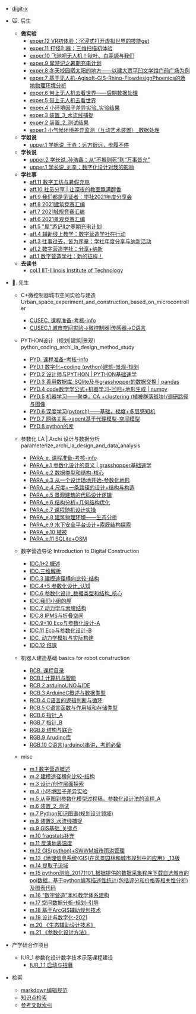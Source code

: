 * [digit-x](./markdown/preface.md)

* 🙀\. 后生 
    - **做实验**
        * [exper.12 VR初体验：沉浸式打开虚拟世界的技能get](./markdown/2020-12-23_First_Vr_experience_skills_for_the_immersive_opening_of_virtual_worlds.md)
        * [exper.11 打怪利器：三维扫描初体验](./markdown/2020-12-19_Hit_strange_weapon_3d_scan_first_experience.md)
        * [exper.10 飞驰吧无人机！秋叶、白鹿塬与我们](./markdown/flyTHEdrone_autumLeaves_whiteDeer.md)
        * [exper.9 犀游记之暑期充电计划](./markdown/summer_charging_rh.md)
        * [exper.8 冬天校园晒太阳的地方——以建大贾平凹文学馆门前广场为例](./markdown/place_where_sun_bask.md)
        * [exper.7 基于无人机-Agisoft-GIS-Rhino-FlowdesignPhoenics的场地物理环境分析](./markdown/physical_envir_analysis_basedOn_uavAgisoft.md)
        * [exper.6 带上无人机去看世界——后期数据处理](./markdown/take_aDrone_toSee_theWorld_postDataProcessing.md)
        * [exper.5 带上无人机去看世界](./markdown/take_aDrone_toSee_theWorld.md)
        * [exper.4 小环境因子差异实验_实验结果](./markdown/mircro_envi_factor_changesExperiment.md)
        * [exper.3 装置_3_水流线捕捉](./markdown/experimental_report_ofWater_flow_stream_capture.md)
        * [exper.2 装置_2_测试结果](./markdown/device_2_test_outcome.md)
        * [exper.1 小气候环境差异监测（互动艺术装置）_数据处理](./markdown/microclimate_environment_changes_monitoring.md)    
    - **学姐说**
        * [upper.1 学姐说_王垚：远方很远，步履不停](./markdown/2021-08-05_Wangyao_far_away_walking_non_stop.md)
    - **学长说**
        * [upper.2 学长说_孙浩鑫：从“不振则死”到“万事皆允”](./markdown/uppercassman_Sunhaoxin.md)
        * [upper.1 学长说_刘辛：数字化设计对我的影响](./markdown/upperclassman_Liuxin_theInfluence_of_digitalDesignOnme.md)
    - **学社事**   
        * [aff.11 数字工坊与暑假充电](./markdown/2021-08-03_Digital_workshop_and_summer_vacation_charging.md)
        * [aff.10 社员分享 | 让深夜的教室飘满醇香](./markdown/2021-06-04_Let_the_classroom_at_night_be_full_of_mellow_fragrances.md)
        * [aff.9 我们都是见证者：学社2021年度分享会](./markdown/2021-04-04_We_are_all_witnesses_society_2021_sharing_session.md)
        * [aff.8 2021建筑竞赛汇编](./markdown/2021-03-28_Architecture_competition_2021_compilation.md)
        * [aff.7 2021城规竞赛汇编](./markdown/2021-03-27_Planning_competition_2021_compilation.md)
        * [aff.6 2021景观竞赛汇编](./markdown/2021-03-13_Landscape_competition_2021_compilation.md)
        * [aff.5 "犀"游记II之寒期充电计划](./markdown/2021-02-03_Winter_vacation_charging_plan_2.md)
        * [aff.4 辅助线上教学：数字营造学社在行动](./markdown/auxiliary_online_teaching_inAction.md)
        * [aff.3 往事过去，皆为序章：学社年度分享与纳新活动](./markdown/the_past_isthe_preface_recruitment.md)
        * [aff.2 数字营造学社：分享+纳新](./markdown/sharing_recruit.md)
        * [aff.1 数字营造学社：新的征程！](./markdown/digital_Construction_society_newJourney.md)
    - **去读书**        
        * [col.1 IIT-Illinois Institute of Technology](./markdown/IIT.md)
        
* 🦍\. 先生  
    * C+微控制器城市空间实验与建造 Urban_space_experiment_and_construction_based_on_microcontroller
        * [CUSEC. 课程准备-考核-info](./markdown/.md)
        * [CUSEC.1 城市空间实验->微控制器|传感器->C语言](./markdown/CUSEC_USEC2microcontroler2C.md)

    * PYTHON设计（规划|建筑|景观） python_coding_archi_la_design_method_study
        * [PYD. 课程准备-考核-info](./markdown/pyd_info.md)
        * [PYD.1 数字化+coding (python)建筑-景观-规划](./markdown/pyd_digital_Archi_LA_UP.md)
        * [PYD.2 设计师与PYTHON | PYTHON基础速学](./markdown/py_designer_and_python_tutorial_basic.md)
        * [PYD.3 善用数据库_SQlite及与grasshopper的数据交换 | pandas](./markdown/pyd_SQLite.md)
        * [PYD.4 code数学学公式+机器学习-回归+地形生成 | numpy](./markdown/pyd_sympy_regression.md)
        * [PYD.5 机器学习——聚类，CA +clustering (植被群落斑块)/调研路径与图像](./markdown/pyd_clustering.md)               
        * [PYD.6 深度学习(pytorch)——基础，梯度+多层感知机](./markdown/pyd_deeplearning_basis.md)        
        * [PYD.7 网络关系->agent基于代理模型-空间模型](./markdown/pyd_network_spatialModel.md) 
        * [PYD.8 python的库](./markdown/pyd_library.md)
        

    * 参数化 LA | Archi 设计与数据分析 parameterize_archi_la_design_and_data_analysis
        * [PARA_e. 课程准备-考核-info](./markdown/PARA_e_info.md)
        * [PARA_e.1 参数化设计的意义 | grasshopper基础速学](./markdown/para_significance_tutorial_basic.md)
        * [PARA_e.2 数据类型和结构-核心](./markdown/PARA_datatype_structure.md)
        * [PARA_e.3 从一个设计场地开始-参数化地形](./markdown/parameterized_terrain.md)
        * [PARA_e.4 尺度+一条路径的设计+结构与构造](./markdown/parameterized_a_path_design.md)
        * [PARA_e.5 景观建筑的代码设计逻辑](./markdown/parameterized_building.md)
        * [PARA_e.6 结构分析+几何结构优化](./markdown/parameterized_structure_optimization.md)
        * [PARA_e.7 课程随机设计实操](./markdown/parameterized_practice.md)
        * [PARA_e.8 建筑物理环境——生态分析](./markdown/parameterized_eco.md)
        * [PARA_e.9 水下安全平台设计+索膜结构探索](./markdown/parameterized_tensioned_cable_membrane_structure.md)
        * [PARA_e.10 植被](./markdown/parameterized_vegetation.md)
        * [PARA_e.11 SQLite+OSM](./markdown/parameterized_SQLite_OSM.md)

    * 数字营造导论 Introduction to Digital Construction
        * [IDC.1+2 概述](./markdown/IDC_overview.md)
        * [IDC.三维解析](./markdown/three-dimensional_analysis.md)
        * [IDC.3 建模途径横向比较-结构](./markdown/3dmodeling_approach_comparison_structure.md)
        * [IDC.4+5 参数化设计_认知](./markdown/parametric_design_cognition.md)
        * [IDC.6 参数化设计_数据类型和结构_核心](./markdown/parameterized_design_data_type_and_structure_core.md)
        * [IDC.我们小组的屋](./markdown/our_group_house.md)
        * [IDC.7 动力学与索膜结构](./markdown/dynamics_and_cable-membrane_structure.md)
        * [IDC.8 IPMS与折叠空间](./markdown/IPMS_and_folding_space.md)
        * [IDC.9+10 Eco与参数化设计-A](./markdown/ECO_and_parametric_design-A.md)
        * [IDC.11 Eco与参数化设计-B](./markdown/ECO_and_parametric_design-B.md)
        * [IDC. 动力学模拟与实际构建](./markdown/dynamic_simulation_and_actual_construction.md)
        * [IDC.12 结课](./markdown/IDC_class_ending.md)

    * 机器人建造基础 basics for robot construction
        * [RCB. 课程目录](./markdown/RCB_course_catalog.md)
        * [RCB.1 计算机与智能](./markdown/RCB_computer_and_intelligence.md)
        * [RCB.2 arduinoUNO与IDE](./markdown/RCB_arduinoUno_and_IDE.md)
        * [RCB.3 ArduinoC概述与数据类型](./markdown/RCB_an_overview_of_the_Arduino_C_and_data_types.md)
        * [RCB.4 C语言的逻辑判断与循环](./markdown/RCB_C_logic_judgment_and_loop.md)
        * [RCB.5 C语言函数与作用域和存储类型](./markdown/RCB_C_function_with_scope_and_storage_types.md)
        * [RCB.6 指针_A](./markdown/RCB_C_point_A.md)
        * [RGB.7 指针_B](./markdown/RCB_C_point_B.md)
        * [RGB.8 结构与联合](./markdown/RCB_C_struct_union.md)
        * [RGB.9 Arudino库](./markdown/RCB_C_arduino_lib.md)
        * [RGB.10 C语言(arduino)串讲，考前必备](./markdown/RCB_C_lecture_necessary_before_the_test.md)

    * misc
        * [m.1 数字营造概述](./markdown/overview_of_digital_construction.md)
        * [m.2 建模途径横向比较-结构](./markdown/modeling_approach_comparison_structure.md)
        * [m.3 设计/创作层面探索](./markdown/design_exploration.md)
        * [m.4 小环境因子差异实验](./markdown/microclimate_factors_difference_experiment.md)
        * [m.5 从草图到参数化模型过程稿，参数化设计法的流程_A](./markdown/from_sketch_to_parameterized_model_process_draft_A.md)
        * [m.6 装置_2_测试](./markdown/device_2_rest.md)
        * [m.7 Python知识图谱(规划设计领域)](./markdown/python_knowledge_graph.md)
        * [m.8 装置3_水流线捕捉](./markdown/device_3_water_stream_capture.md)
        * [m.9 GIS基础_关键点](./markdown/GIS_basic_critical_points.md)
        * [m.10 fragstats补充](./markdown/fragstats_supplement.md)
        * [m.11 反演地表温度](./markdown/temperature_retrieval.md)
        * [m.12 GIS(python)+SWWM城市雨洪管理](./markdown/GIS(python)_SWWM_urban_stormwater_management.md)
        * [m.13《地理信息系统(GIS)在风景园林和城市规划中的应用》_13版](./markdown/application_of_GIS_in_landscape_and_urban_planning_V13.md)
        * [m.14 提取子流域](./markdown/extract_subwatershed.md)
        * [m.15 python测验_20171101_根据提供的数据采集程序下载自选城市的poi数据，基于python编写描述性统计(包括评分和价格等相关性分析)及图表代码](./markdown/python_test_20171101.md)
        * [m.16 “数字营造”本科教学体系建构](./markdown/construction_of_undergraduate_teaching_system_of_digital_construction.md)
        * [m.17 空间数据分析-规划-引导](./markdown/spatial_data_analysis_planning_guidance.md)
        * [m.18 基于ArcGIS辅助规划技术](./markdown/gisforplan.md)
        * [m.19 设计与数字化-2021](./markdown/misc_digital_design_2021.md)
        * [m.20 《生态辅助设计技术》](./markdown/eco_aided_design_tech.md)
        * [m.21 《参数化设计方法》](./markdown/algorithmic_design_methodology.md)

* 产学研合作项目
    * IUR_1  参数化设计数字技术示范课程建设
        * [IUR_1.1 启动与招募](./markdown/IUR_para_startup.md)

* 检索

    * [markdown编辑规范](./markdown/md_norm.md)
    * [知识点检索](./markdown/codeToolIdx.md)
    * [参考文献索引](./markdown/reference.md)



